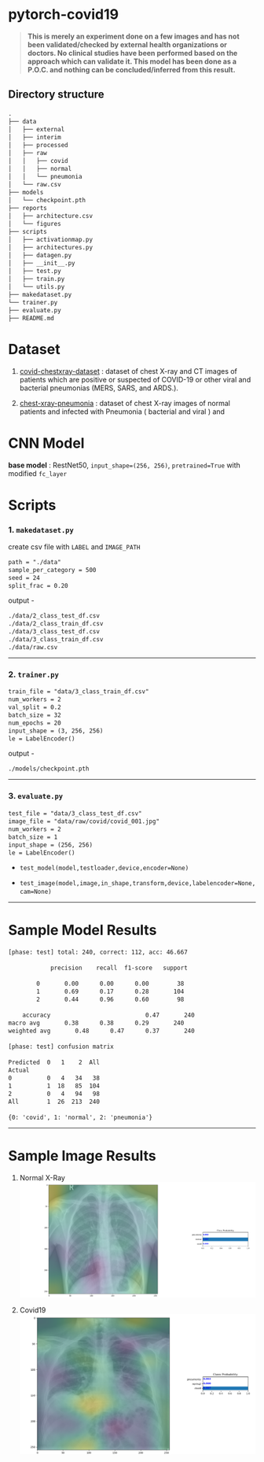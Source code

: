 # pytorch-covid19

> **This is merely an experiment done on a few images and has not been validated/checked by external health organizations or doctors. No clinical studies have been performed based on the approach which can validate it. This model has been done as a P.O.C. and nothing can be concluded/inferred from this result.**


## Directory structure

    .
    ├── data
    │   ├── external
    │   ├── interim
    │   ├── processed
    │   ├── raw
    │   │   ├── covid
    │   │   ├── normal
    │   │   └── pneumonia
    │   └── raw.csv
    ├── models
    │   └── checkpoint.pth
    ├── reports
    │   ├── architecture.csv
    │   └── figures
    ├── scripts
    │   ├── activationmap.py
    │   ├── architectures.py
    │   ├── datagen.py
    │   ├── __init__.py
    │   ├── test.py
    │   ├── train.py
    │   └── utils.py
    ├── makedataset.py
    └── trainer.py
    ├── evaluate.py
    ├── README.md

# Dataset

1.  [covid-chestxray-dataset](https://github.com/ieee8023/covid-chestxray-dataset) : dataset of chest X-ray and CT images of patients which are positive or suspected of COVID-19 or other viral and bacterial pneumonias (MERS, SARS, and ARDS.).

2. [chest-xray-pneumonia](https://www.kaggle.com/paultimothymooney/chest-xray-pneumonia) : dataset of chest X-ray images of normal patients and infected with Pneumonia ( bacterial and viral ) and

# CNN Model

**base model** : RestNet50, `input_shape=(256, 256)`, `pretrained=True` with modified `fc_layer`

# Scripts

### 1. `makedataset.py`

create csv file with `LABEL` and `IMAGE_PATH`

    path = "./data"
    sample_per_category = 500
    seed = 24
    split_frac = 0.20

output -

    ./data/2_class_test_df.csv
    ./data/2_class_train_df.csv
    ./data/3_class_test_df.csv
    ./data/3_class_train_df.csv
    ./data/raw.csv

---

### 2. `trainer.py`

    train_file = "data/3_class_train_df.csv"
    num_workers = 2
    val_split = 0.2
    batch_size = 32
    num_epochs = 20
    input_shape = (3, 256, 256)
    le = LabelEncoder()

output -

    ./models/checkpoint.pth

---

### 3. `evaluate.py`

    test_file = "data/3_class_test_df.csv"
    image_file = "data/raw/covid/covid_001.jpg"
    num_workers = 2
    batch_size = 1
    input_shape = (256, 256)
    le = LabelEncoder()


- `test_model(model,testloader,device,encoder=None)`

- `test_image(model,image,in_shape,transform,device,labelencoder=None,cam=None)`

---

# Sample Model Results

    [phase: test] total: 240, correct: 112, acc: 46.667

                precision    recall  f1-score   support

            0       0.00      0.00      0.00        38
            1       0.69      0.17      0.28       104
            2       0.44      0.96      0.60        98

        accuracy                           0.47       240
    macro avg       0.38      0.38      0.29       240
    weighted avg       0.48      0.47      0.37       240

    [phase: test] confusion matrix

    Predicted  0   1    2  All
    Actual
    0          0   4   34   38
    1          1  18   85  104
    2          0   4   94   98
    All        1  26  213  240

    {0: 'covid', 1: 'normal', 2: 'pneumonia'}

---

# Sample Image Results

1. Normal X-Ray
![Normal](reports/test_image01.png?style=center "normal xray activation map")

1. Covid19
![Covid19](reports/test_image00.png?style=center "Covid19 xray activation map")

